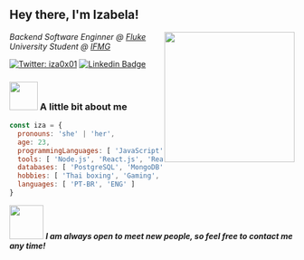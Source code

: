 <h2> Hey there, I'm Izabela!</h2>
<img align='right' src="https://media4.giphy.com/media/LmNwrBhejkK9EFP504/200w.gif?cid=82a1493b7u1upzzqo3g0icrbvlu6f3eu7ijfrdo8m1tz0bwg&rid=200w.gif" width="230">

<p>
  <em>Backend Software Enginner @ <a href="https://flu.ke/">Fluke</a></br></em>
  <em>University Student @ <a href="https://www.ifmg.edu.br/sabara">IFMG</a></br></em>
</p>

[![Twitter: iza0x01](https://img.shields.io/twitter/follow/iza0x01?style=social)](https://twitter.com/iza0x01)
[![Linkedin Badge](https://img.shields.io/badge/-IzabelaMatos-blue?style=flat-square&logo=Linkedin&logoColor=white&link=https://www.linkedin.com/in/izabela-matos/)](https://www.linkedin.com/in/izabela-matos/)

###  <img src="https://www.pngkey.com/png/full/221-2212352_niandoge-nyan-cat-png-gif.png" width="50"> A little bit about me  

```javascript
const iza = {
  pronouns: 'she' | 'her',
  age: 23,
  programmingLanguages: [ 'JavaScript', 'TypeScript', 'C' ],
  tools: [ 'Node.js', 'React.js', 'React Native' ],
  databases: [ 'PostgreSQL', 'MongoDB', 'Firebase' ],
  hobbies: [ 'Thai boxing', 'Gaming', 'Reading' ],
  languages: [ 'PT-BR', 'ENG' ]
}
```

<img src="https://i.pinimg.com/originals/89/49/8d/89498d1187c65bdae3a66475d556ca07.gif" width="60"> <em>
  <b>I am always open to meet new people, so feel free to contact me any time!</em>
